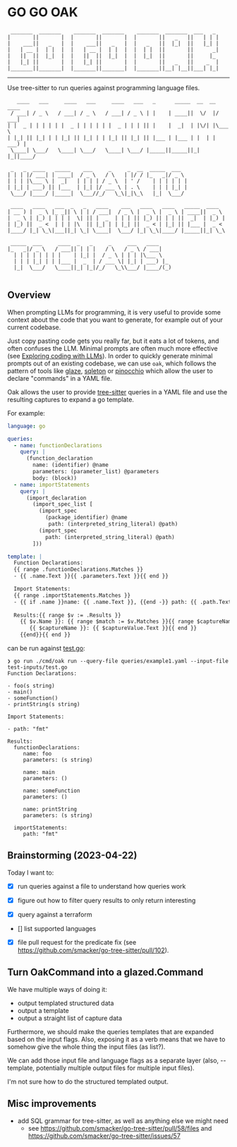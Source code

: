 # GO GO OAK

```
 _______  _______    _______  _______    _______  _______  ___   _ 
|       ||       |  |       ||       |  |       ||   _   ||   | | |
|    ___||   _   |  |    ___||   _   |  |   _   ||  |_|  ||   |_| |
|   | __ |  | |  |  |   | __ |  | |  |  |  | |  ||       ||      _|
|   ||  ||  |_|  |  |   ||  ||  |_|  |  |  |_|  ||       ||     |_ 
|   |_| ||       |  |   |_| ||       |  |       ||   _   ||    _  |
|_______||_______|  |_______||_______|  |_______||__| |__||___| |_|
```

---

Use tree-sitter to run queries against programming language files.

```
   ____   ___     ____   ___     ____   ___   _      _____  __  __  ____  
 / ___| / _ \   / ___| / _ \   / ___| / _ \ | |    | ____||  \/  |/ ___| 
| |  _ | | | | | |  _ | | | | | |  _ | | | || |    |  _|  | |\/| |\___ \ 
| |_| || |_| | | |_| || |_| | | |_| || |_| || |___ | |___ | |  | | ___) |
 \____| \___/   \____| \___/   \____| \___/ |_____||_____||_|  |_||____/ 
                                                                         
 _   _  ____   _____    ___     _     _  __  _____  ___  
| | | |/ ___| | ____|  / _ \   / \   | |/ / |_   _|/ _ \ 
| | | |\___ \ |  _|   | | | | / _ \  | ' /    | | | | | |
| |_| | ___) || |___  | |_| |/ ___ \ | . \    | | | |_| |
 \___/ |____/ |_____|  \___//_/   \_\|_|\_\   |_|  \___/ 
                                                         
 ____   ____   ___  _   _   ____    ___   ____   ____   _____  ____  
| __ ) |  _ \ |_ _|| \ | | / ___|  / _ \ |  _ \ |  _ \ | ____||  _ \ 
|  _ \ | |_) | | | |  \| || |  _  | | | || |_) || | | ||  _|  | |_) |
| |_) ||  _ <  | | | |\  || |_| | | |_| ||  _ < | |_| || |___ |  _ < 
|____/ |_| \_\|___||_| \_| \____|  \___/ |_| \_\|____/ |_____||_| \_\
                                                                     
 _____  ___     ____  _   _     _     ___   ____    
|_   _|/ _ \   / ___|| | | |   / \   / _ \ / ___|   
  | | | | | | | |    | |_| |  / _ \ | | | |\___ \   
  | | | |_| | | |___ |  _  | / ___ \| |_| | ___) |_ 
  |_|  \___/   \____||_| |_|/_/   \_\\___/ |____/(_)
                                                    
```

## Overview

When prompting LLMs for programming, it is very useful to provide some context about
the code that you want to generate, for example out of your current codebase.

Just copy pasting code gets you really far, but it eats a lot of tokens, and often 
confuses the LLM. Minimal prompts are often much more effective (see [Exploring coding with LLMs](https://share.descript.com/view/CDetEUb5doZ)).
In order to quickly generate minimal prompts out of an existing codebase, we can use `oak`,
which follows the pattern of tools like [glaze](https://github.com/go-go-golems/glazed),
[sqleton](https://github.com/go-go-golems/sqleton) or [pinocchio](https://github.com/go-go-golems/geppetto)
which allow the user to declare "commands" in a YAML file.

Oak allows the user to provide [tree-sitter](https://tree-sitter.github.io/tree-sitter/) queries
in a YAML file and use the resulting captures to expand a go template.

For example:

```yaml
language: go

queries:
  - name: functionDeclarations
    query: |
      (function_declaration
        name: (identifier) @name
        parameters: (parameter_list) @parameters
        body: (block))
  - name: importStatements
    query: |
      (import_declaration
        (import_spec_list [
          (import_spec
            (package_identifier) @name
             path: (interpreted_string_literal) @path)
          (import_spec
            path: (interpreted_string_literal) @path)
        ]))

template: |
  Function Declarations:
  {{ range .functionDeclarations.Matches }}
  - {{ .name.Text }}{{ .parameters.Text }}{{ end }}

  Import Statements:
  {{ range .importStatements.Matches }}
  - {{ if .name }}name: {{ .name.Text }}, {{end -}} path: {{ .path.Text }}{{ end }}
  
  Results:{{ range $v := .Results }}
    {{ $v.Name }}: {{ range $match := $v.Matches }}{{ range $captureName, $captureValue := $match }}
       {{ $captureName }}: {{ $captureValue.Text }}{{ end }}
    {{end}}{{ end }}
```

can be run against [test.go](test-inputs/test.go):

```
❯ go run ./cmd/oak run --query-file queries/example1.yaml --input-file test-inputs/test.go
Function Declarations:

- foo(s string)
- main()
- someFunction()
- printString(s string)

Import Statements:

- path: "fmt"

Results:
  functionDeclarations: 
     name: foo
     parameters: (s string)
  
     name: main
     parameters: ()
  
     name: someFunction
     parameters: ()
  
     name: printString
     parameters: (s string)
  
  importStatements: 
     path: "fmt"
```

## Brainstorming (2023-04-22)

Today I want to:

- [x] run queries against a file to understand how queries work

- [x] figure out how to filter query results to only return interesting
- [x] query against a terraform
- [] list supported languages

- [x] file pull request for the predicate fix (see https://github.com/smacker/go-tree-sitter/pull/102).

## Turn OakCommand into a glazed.Command

We have multiple ways of doing it:
- output templated structured data
- output a template
- output a straight list of capture data

Furthermore, we should make the queries templates that are expanded based on the input flags.
Also, exposing it as a verb means that we have to somehow give the whole thing the input files (as list?).

We can add those input file and language flags as a separate layer (also, --template, potentially multiple output files
for multiple input files).

I'm not sure how to do the structured templated output.

## Misc improvements

- add SQL grammar for tree-sitter, as well as anything else we might need
  - see https://github.com/smacker/go-tree-sitter/pull/58/files and https://github.com/smacker/go-tree-sitter/issues/57